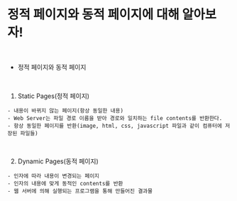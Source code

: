# 정적 페이지와 동적 페이지에 대해 알아보자!

<br />

* 정적 페이지와 동적 페이지

<br/>

1. Static Pages(정적 페이지)
```
- 내용이 바뀌지 않는 페이지(항상 동일한 내용)
- Web Server는 파일 경로 이름을 받아 경로와 일치하는 file contents를 반환한다.
- 항상 동일한 페이지를 반환(image, html, css, javascript 파일과 같이 컴퓨터에 저장된 파일들)
```

<br/>

2. Dynamic Pages(동적 페이지)
```
- 인자에 따라 내용이 변경되는 페이지
- 인자의 내용에 맞게 동적인 contents를 반환
- 웹 서버에 의해 실행되는 프로그램을 통해 만들어진 결과물
```
